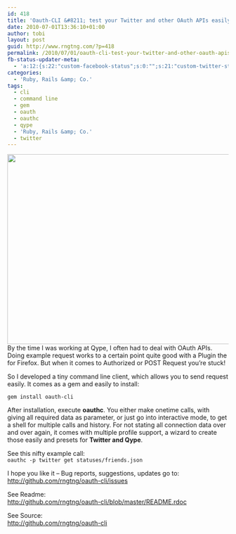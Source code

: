 ```yaml
---
id: 418
title: 'Oauth-CLI &#8211; test your Twitter and other OAuth APIs easily'
date: 2010-07-01T13:36:10+01:00
author: tobi
layout: post
guid: http://www.rngtng.com/?p=418
permalink: /2010/07/01/oauth-cli-test-your-twitter-and-other-oauth-apis-easily/
fb-status-updater-meta:
  - 'a:12:{s:22:"custom-facebook-status";s:0:"";s:21:"custom-twitter-status";s:0:"";s:21:"custom-myspace-status";s:0:"";s:19:"custom-myspace-mood";s:0:"";s:25:"fb-push-as-profile-status";s:0:"";s:23:"fb-push-as-profile-link";s:0:"";s:23:"fb-push-as-page1-status";s:0:"";s:21:"fb-push-as-page1-link";s:0:"";s:14:"fb-share-image";s:0:"";s:7:"tw-push";s:1:"1";s:7:"ms-push";s:0:"";s:4:"push";s:1:"1";}'
categories:
  - 'Ruby, Rails &amp; Co.'
tags:
  - cli
  - command line
  - gem
  - oauth
  - oauthc
  - qype
  - 'Ruby, Rails &amp; Co.'
  - twitter
---
```

<img src="http://www.rngtng.com/files/2010/07/oauthc.gif" alt="" width="600" height="432" class="aligncenter size-full wp-image-422" srcset="http://www.rngtng.com/files/2010/07/oauthc.gif 600w, http://www.rngtng.com/files/2010/07/oauthc-300x216.gif 300w" sizes="(max-width: 600px) 100vw, 600px" />  
By the time I was working at Qype, I often had to deal with OAuth APIs. Doing example request works to a certain point quite good with a Plugin the for Firefox. But when it comes to Authorized or POST Request you&#8217;re stuck!

So I developed a tiny command line client, which allows you to send request easily. It comes as a gem and easily to install:

`gem install oauth-cli`

After installation, execute **oauthc**. You either make onetime calls, with giving all required data as parameter, or just go into interactive mode, to get a shell for multiple calls and history. For not stating all connection data over and over again, it comes with multiple profile support, a wizard to create those easily and presets for **Twitter and Qype**.

See this nifty example call:  
`oauthc -p twitter get statuses/friends.json`

I hope you like it &#8211; Bug reports, suggestions, updates go to:  
<http://github.com/rngtng/oauth-cli/issues>

See Readme:  
<http://github.com/rngtng/oauth-cli/blob/master/README.rdoc>

See Source:  
<http://github.com/rngtng/oauth-cli>